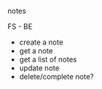 notes

FS - BE
  - create a note
  - get a note
  - get a list of notes
  - update note
  - delete/complete note?